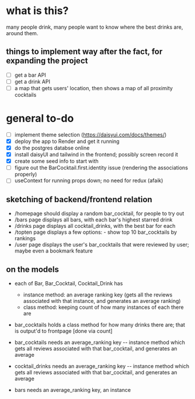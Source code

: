 # what is this?

many people drink, many people want to know where the best drinks are, around them.

## things to implement way after the fact, for expanding the project

- [ ] get a bar API
- [ ] get a drink API
- [ ] a map that gets users' location, then shows a map of all proximity cocktails

# general to-do

- [ ] implement theme selection (https://daisyui.com/docs/themes/)
- [x] deploy the app to Render and get it running
- [x] do the postgres databse online
- [x] install daisyUI and tailwind in the frontend; possibly screen record it
- [x] create some seed info to start with
- [ ] figure out the BarCocktail.first.identity issue (rendering the associations properly)
- [ ] useContext for running props down; no need for redux (afaik)

## sketching of backend/frontend relation

- /homepage should display a random bar_cocktail, for people to try out
- /bars page displays all bars, with each bar's highest starred drink
- /drinks page displays all cocktail_drinks, with the best bar for each
- /topten page displays a few options: - show top 10 bar_cocktails by rankings
- /user page displays the user's bar_cocktails that were reviewed by user; maybe even a bookmark feature

## on the models

- each of Bar, Bar_Cocktail, Cocktail_Drink has

  - instance method: an average ranking key (gets all the reviews associated with that instance, and generates an average ranking)
  - class method: keeping count of how many instances of each there are

- bar_cocktails holds a class method for how many drinks there are; that is output'd to frontpage [done via count]
- bar_cocktails needs an average_ranking key -- instance method which gets all reviews associated with that bar_cocktail, and generates an average
- cocktail_drinks needs an average_ranking key -- instance method which gets all reviews associated with that bar_cocktail, and generates an average
- bars needs an average_ranking key, an instance
